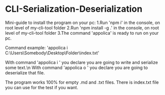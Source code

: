 # CLI-Serialization-Deserialization

Mini-guide to install the program on your pc:
1.Run 'npm i' in the console, on root level of my-cli-tool folder
2.Run 'npm install -g .'  in the console, on root level of my-cli-tool folder
3.The command 'appolica' is ready to run on your pc.

Command example: 'appolica i C:\Users\Somebody\Desktop\Folder\index.txt'

With command 'appolica i <somefilepath>' you declare you are going to write and serialize some text.\n
With command 'appolica o <somefilepath>' you declare you are going to deserialize that file. 

The program works 100% for empty .md and .txt files. There is index.txt file you can use for the test if you want.
